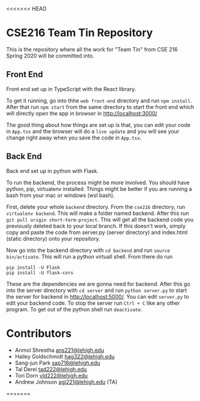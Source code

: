 <<<<<<< HEAD
# CSE216 Team Tin Repository
This is the repository where all the work for "Team Tin" from CSE 216 Spring 2020 will be committed into.

## Front End
Front end set up in TypeScript with the React library.

To get it running, go into thhe `web front-end` directory and run `npm install`.
After that run `npm start` from the same directory to start the front end which
will directly open the app in browser in [http://localhost:3000/](http://localhost:3000/)

The good thing about how things are set up is that, you can edit your code in 
`App.tsx` and the browser will do a `live update` and you will see your change 
right away when you save the code in `App.tsx`.

## Back End
Back end set up in python with Flask.

To run the backend, the process might be more involved. You should have python,
pip, virtualenv installed. Things might be better if you are running a bash from
your mac or windows (wsl bash).

First, delete your whole `backend` directory. From the `cse216` directory, run
`virtualenv backend`. This will make a folder named backend. After this run
`git pull origin short-term-project`. This will get all the backend code you previously
deleted back to your local branch. If this doesn't work, simply copy and paste the code
from server.py (server directory) and index.html (static directory) onto your repository.

Now go into the backend directory with `cd backend` and run `source bin/activate`.
This will run a python virtuall shell. From there do run
```
pip install -U Flask
pip install -U flask-cors
```
These are the dependencies we are gonna need for backend. After this go into the 
server directory with `cd server` and run `python server.py` to start the server
for backend in [http://localhost:5000/](http://localhost:5000/). You can edit 
`server.py` to edit your backend code. To stop the server run `Ctrl + C` like 
any other program. To get out of the python shell run `deactivate`.

# Contributors
- Anmol Shrestha <ans221@lehigh.edu>
- Hailey Goldschmidt <hag322@lehigh.edu>
- Sang-jun Park <sap716@lehigh.edu>
- Tal Derei <tad222@lehigh.edu>
- Tori Dorn <vld222@lehigh.edu>
- Andrew Johnson <agj221@lehigh.edu> (TA)

=======
